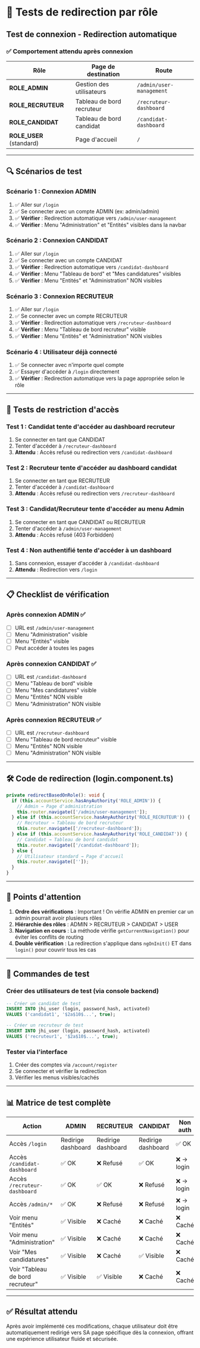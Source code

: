 # 🧪 Tests de redirection par rôle

## Test de connexion - Redirection automatique

### ✅ Comportement attendu après connexion

| Rôle | Page de destination | Route |
|------|-------------------|-------|
| **ROLE_ADMIN** | Gestion des utilisateurs | `/admin/user-management` |
| **ROLE_RECRUTEUR** | Tableau de bord recruteur | `/recruteur-dashboard` |
| **ROLE_CANDIDAT** | Tableau de bord candidat | `/candidat-dashboard` |
| **ROLE_USER** (standard) | Page d'accueil | `/` |

---

## 🔍 Scénarios de test

### Scénario 1 : Connexion ADMIN
1. ✅ Aller sur `/login`
2. ✅ Se connecter avec un compte ADMIN (ex: admin/admin)
3. ✅ **Vérifier** : Redirection automatique vers `/admin/user-management`
4. ✅ **Vérifier** : Menu "Administration" et "Entités" visibles dans la navbar

### Scénario 2 : Connexion CANDIDAT
1. ✅ Aller sur `/login`
2. ✅ Se connecter avec un compte CANDIDAT
3. ✅ **Vérifier** : Redirection automatique vers `/candidat-dashboard`
4. ✅ **Vérifier** : Menu "Tableau de bord" et "Mes candidatures" visibles
5. ✅ **Vérifier** : Menu "Entités" et "Administration" NON visibles

### Scénario 3 : Connexion RECRUTEUR
1. ✅ Aller sur `/login`
2. ✅ Se connecter avec un compte RECRUTEUR
3. ✅ **Vérifier** : Redirection automatique vers `/recruteur-dashboard`
4. ✅ **Vérifier** : Menu "Tableau de bord recruteur" visible
5. ✅ **Vérifier** : Menu "Entités" et "Administration" NON visibles

### Scénario 4 : Utilisateur déjà connecté
1. ✅ Se connecter avec n'importe quel compte
2. ✅ Essayer d'accéder à `/login` directement
3. ✅ **Vérifier** : Redirection automatique vers la page appropriée selon le rôle

---

## 🔐 Tests de restriction d'accès

### Test 1 : Candidat tente d'accéder au dashboard recruteur
1. Se connecter en tant que CANDIDAT
2. Tenter d'accéder à `/recruteur-dashboard`
3. **Attendu** : Accès refusé ou redirection vers `/candidat-dashboard`

### Test 2 : Recruteur tente d'accéder au dashboard candidat
1. Se connecter en tant que RECRUTEUR
2. Tenter d'accéder à `/candidat-dashboard`
3. **Attendu** : Accès refusé ou redirection vers `/recruteur-dashboard`

### Test 3 : Candidat/Recruteur tente d'accéder au menu Admin
1. Se connecter en tant que CANDIDAT ou RECRUTEUR
2. Tenter d'accéder à `/admin/user-management`
3. **Attendu** : Accès refusé (403 Forbidden)

### Test 4 : Non authentifié tente d'accéder à un dashboard
1. Sans connexion, essayer d'accéder à `/candidat-dashboard`
2. **Attendu** : Redirection vers `/login`

---

## 📋 Checklist de vérification

### Après connexion ADMIN ✅
- [ ] URL est `/admin/user-management`
- [ ] Menu "Administration" visible
- [ ] Menu "Entités" visible
- [ ] Peut accéder à toutes les pages

### Après connexion CANDIDAT ✅
- [ ] URL est `/candidat-dashboard`
- [ ] Menu "Tableau de bord" visible
- [ ] Menu "Mes candidatures" visible
- [ ] Menu "Entités" NON visible
- [ ] Menu "Administration" NON visible

### Après connexion RECRUTEUR ✅
- [ ] URL est `/recruteur-dashboard`
- [ ] Menu "Tableau de bord recruteur" visible
- [ ] Menu "Entités" NON visible
- [ ] Menu "Administration" NON visible

---

## 🛠️ Code de redirection (login.component.ts)

```typescript
private redirectBasedOnRole(): void {
  if (this.accountService.hasAnyAuthority('ROLE_ADMIN')) {
    // Admin → Page d'administration
    this.router.navigate(['/admin/user-management']);
  } else if (this.accountService.hasAnyAuthority('ROLE_RECRUTEUR')) {
    // Recruteur → Tableau de bord recruteur
    this.router.navigate(['/recruteur-dashboard']);
  } else if (this.accountService.hasAnyAuthority('ROLE_CANDIDAT')) {
    // Candidat → Tableau de bord candidat
    this.router.navigate(['/candidat-dashboard']);
  } else {
    // Utilisateur standard → Page d'accueil
    this.router.navigate(['']);
  }
}
```

---

## 🎯 Points d'attention

1. **Ordre des vérifications** : Important ! On vérifie ADMIN en premier car un admin pourrait avoir plusieurs rôles
2. **Hiérarchie des rôles** : ADMIN > RECRUTEUR > CANDIDAT > USER
3. **Navigation en cours** : La méthode vérifie `getCurrentNavigation()` pour éviter les conflits de routing
4. **Double vérification** : La redirection s'applique dans `ngOnInit()` ET dans `login()` pour couvrir tous les cas

---

## 🚀 Commandes de test

### Créer des utilisateurs de test (via console backend)
```sql
-- Créer un candidat de test
INSERT INTO jhi_user (login, password_hash, activated) 
VALUES ('candidat1', '$2a$10$...', true);

-- Créer un recruteur de test
INSERT INTO jhi_user (login, password_hash, activated) 
VALUES ('recruteur1', '$2a$10$...', true);
```

### Tester via l'interface
1. Créer des comptes via `/account/register`
2. Se connecter et vérifier la redirection
3. Vérifier les menus visibles/cachés

---

## 📊 Matrice de test complète

| Action | ADMIN | RECRUTEUR | CANDIDAT | Non auth |
|--------|-------|-----------|----------|----------|
| Accès `/login` | Redirige dashboard | Redirige dashboard | Redirige dashboard | ✅ OK |
| Accès `/candidat-dashboard` | ✅ OK | ❌ Refusé | ✅ OK | ❌ → login |
| Accès `/recruteur-dashboard` | ✅ OK | ✅ OK | ❌ Refusé | ❌ → login |
| Accès `/admin/*` | ✅ OK | ❌ Refusé | ❌ Refusé | ❌ → login |
| Voir menu "Entités" | ✅ Visible | ❌ Caché | ❌ Caché | ❌ Caché |
| Voir menu "Administration" | ✅ Visible | ❌ Caché | ❌ Caché | ❌ Caché |
| Voir "Mes candidatures" | ✅ Visible | ❌ Caché | ✅ Visible | ❌ Caché |
| Voir "Tableau de bord recruteur" | ✅ Visible | ✅ Visible | ❌ Caché | ❌ Caché |

---

## ✅ Résultat attendu

Après avoir implémenté ces modifications, chaque utilisateur doit être automatiquement redirigé vers SA page spécifique dès la connexion, offrant une expérience utilisateur fluide et sécurisée.
